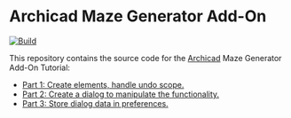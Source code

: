 # Archicad Maze Generator Add-On

[![Build](https://github.com/kissandras/archicad-maze-generator/actions/workflows/build.yml/badge.svg)](https://github.com/kissandras/archicad-maze-generator/actions/workflows/build.yml)

This repository contains the source code for the [Archicad](https://graphisoft.com/solutions/products/archicad) Maze Generator Add-On Tutorial:
- [Part 1: Create elements, handle undo scope.](https://archicadapi.graphisoft.com/archicad-maze-generator-add-on-tutorial-part-1)
- [Part 2: Create a dialog to manipulate the functionality.](https://archicadapi.graphisoft.com/archicad-maze-generator-add-on-tutorial-part-2)
- [Part 3: Store dialog data in preferences.](https://archicadapi.graphisoft.com/archicad-maze-generator-add-on-tutorial-part-3)
